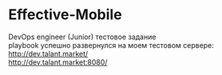 # Effective-Mobile  
DevOps engineer  (Junior) тестовое задание  
playbook успешно развернулся на моем тестовом сервере:  
http://dev.talant.market/  
http://dev.talant.market:8080/  
